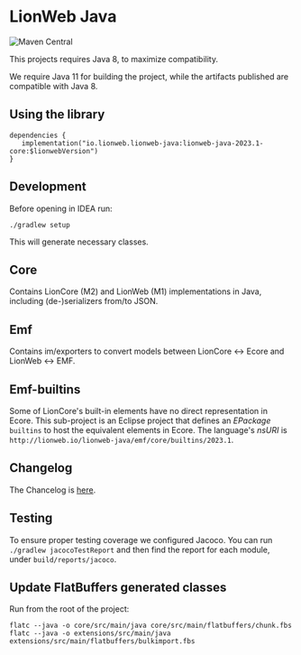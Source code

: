# LionWeb Java

![Maven Central](https://maven-badges.herokuapp.com/maven-central/io.lionweb.lionweb-java/lionweb-java-2023.1-core/badge.png)

This projects requires Java 8, to maximize compatibility.

We require Java 11 for building the project, while the artifacts published are compatible with Java 8.

## Using the library

```
dependencies {
   implementation("io.lionweb.lionweb-java:lionweb-java-2023.1-core:$lionwebVersion")
}
```

## Development

Before opening in IDEA run:

```
./gradlew setup
```

This will generate necessary classes.

## Core
Contains LionCore (M2) and LionWeb (M1) implementations in Java, including (de-)serializers from/to JSON.

## Emf
Contains im/exporters to convert models between LionCore &harr; Ecore and LionWeb &harr; EMF.

## Emf-builtins
Some of LionCore's built-in elements have no direct representation in Ecore.
This sub-project is an Eclipse project that defines an _EPackage_ `builtins` to host the equivalent elements in Ecore.
The language's _nsURI_ is `http://lionweb.io/lionweb-java/emf/core/builtins/2023.1`.

## Changelog

The Chancelog is [here](CHANGELOG.md).

## Testing

To ensure proper testing coverage we configured Jacoco.
You can run `./gradlew jacocoTestReport` and then find the report for each module, under `build/reports/jacoco`.

## Update FlatBuffers generated classes

Run from the root of the project:
```
flatc --java -o core/src/main/java core/src/main/flatbuffers/chunk.fbs
flatc --java -o extensions/src/main/java extensions/src/main/flatbuffers/bulkimport.fbs
```
